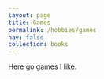 ```yaml
---
layout: page
title: Games
permalink: /hobbies/games
nav: false
collection: books
---
```


Here go games I like.